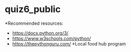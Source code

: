# quiz6_public
*Recommended resources:
  - https://docs.python.org/3/
  - https://www.w3schools.com/python/
  - https://thepythonguru.com/
 *Local food hub program
